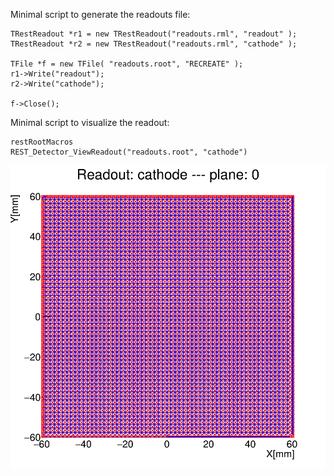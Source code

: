 
Minimal script to generate the readouts file:

```
TRestReadout *r1 = new TRestReadout("readouts.rml", "readout" );
TRestReadout *r2 = new TRestReadout("readouts.rml", "cathode" );

TFile *f = new TFile( "readouts.root", "RECREATE" );
r1->Write("readout");
r2->Write("cathode");

f->Close();
```


Minimal script to visualize the readout:


```
restRootMacros
REST_Detector_ViewReadout("readouts.root", "cathode")
```

![readout](readout.png)

